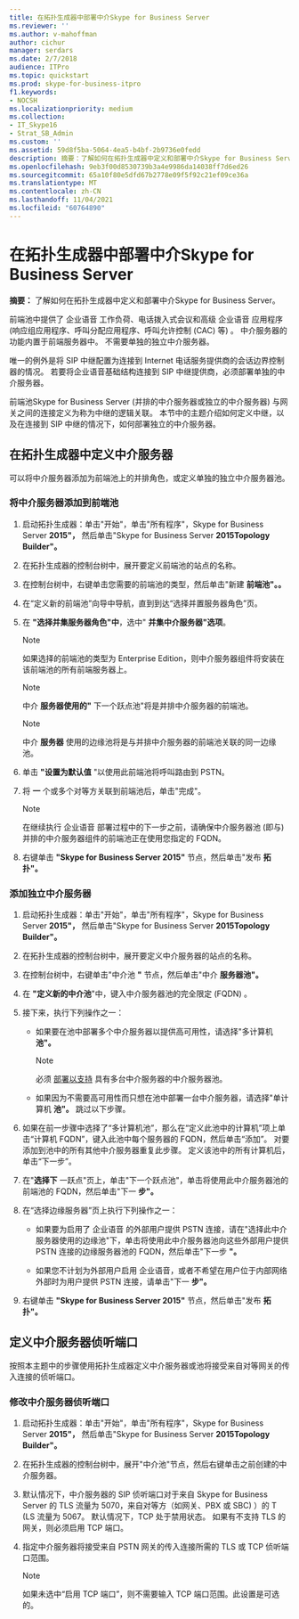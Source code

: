 ```yaml
---
title: 在拓扑生成器中部署中介Skype for Business Server
ms.reviewer: ''
ms.author: v-mahoffman
author: cichur
manager: serdars
ms.date: 2/7/2018
audience: ITPro
ms.topic: quickstart
ms.prod: skype-for-business-itpro
f1.keywords:
- NOCSH
ms.localizationpriority: medium
ms.collection:
- IT_Skype16
- Strat_SB_Admin
ms.custom: ''
ms.assetid: 59d8f5ba-5064-4ea5-b4bf-2b9736e0fedd
description: 摘要：了解如何在拓扑生成器中定义和部署中介Skype for Business Server。
ms.openlocfilehash: 9eb3f00d8530739b3a4e9986da14038ff7d6ed26
ms.sourcegitcommit: 65a10f80e5dfd67b2778e09f5f92c21ef09ce36a
ms.translationtype: MT
ms.contentlocale: zh-CN
ms.lasthandoff: 11/04/2021
ms.locfileid: "60764890"
---
```

# <a name="deploy-a-mediation-server-in-topology-builder-in-skype-for-business-server"></a>在拓扑生成器中部署中介Skype for Business Server
 
**摘要：** 了解如何在拓扑生成器中定义和部署中介Skype for Business Server。
  
前端池中提供了 企业语音 工作负荷、电话拨入式会议和高级 企业语音 应用程序 (响应组应用程序、呼叫分配应用程序、呼叫允许控制 (CAC) 等) 。 中介服务器的功能内置于前端服务器中。 不需要单独的独立中介服务器。 
  
唯一的例外是将 SIP 中继配置为连接到 Internet 电话服务提供商的会话边界控制器的情况。 若要将企业语音基础结构连接到 SIP 中继提供商，必须部署单独的中介服务器。
  
前端池Skype for Business Server (并排的中介服务器或独立的中介服务器) 与网关之间的连接定义为称为中继的逻辑关联。 本节中的主题介绍如何定义中继，以及在连接到 SIP 中继的情况下，如何部署独立的中介服务器。
  
## <a name="define-a-mediation-server-in-topology-builder"></a>在拓扑生成器中定义中介服务器

可以将中介服务器添加为前端池上的并排角色，或定义单独的独立中介服务器池。
  
### <a name="to-add-a-mediation-server-to-a-front-end-pool"></a>将中介服务器添加到前端池

1. 启动拓扑生成器：单击"开始"，单击"所有程序"，Skype for Business Server **2015"，** 然后单击"Skype for Business Server **2015Topology Builder"。**
    
2. 在拓扑生成器的控制台树中，展开要定义前端池的站点的名称。
    
3. 在控制台树中，右键单击您需要的前端池的类型，然后单击"新建 **前端池"。。**
    
4. 在“定义新的前端池”向导中导航，直到到达“选择并置服务器角色”页。
    
5. 在 **"选择并集服务器角色"中**，选中" **并集中介服务器"选项**。
    
    > [!NOTE]
    > 如果选择的前端池的类型为 Enterprise Edition，则中介服务器组件将安装在该前端池的所有前端服务器上。 
  
    > [!NOTE]
    > 中介 **服务器使用的"** 下一个跃点池"将是并排中介服务器的前端池。
  
    > [!NOTE]
    > 中介 **服务器** 使用的边缘池将是与并排中介服务器的前端池关联的同一边缘池。
  
6. 单击 **"设置为默认值** "以使用此前端池将呼叫路由到 PSTN。
    
7. 将 **一** 个或多个对等方关联到前端池后，单击"完成"。
    
    > [!NOTE]
    > 在继续执行 企业语音 部署过程中的下一步之前，请确保中介服务器池 (即与) 并排的中介服务器组件的前端池正在使用您指定的 FQDN。 
  
8. 右键单击 **"Skype for Business Server 2015"** 节点，然后单击"发布 **拓扑"。**
    
### <a name="to-add-a-standalone-mediation-server"></a>添加独立中介服务器

1. 启动拓扑生成器：单击"开始"，单击"所有程序"，Skype for Business Server **2015"，** 然后单击"Skype for Business Server **2015Topology Builder"。**
    
2. 在拓扑生成器的控制台树中，展开要定义中介服务器的站点的名称。
    
3. 在控制台树中，右键单击"中介池 **"** 节点，然后单击"中介 **服务器池"。**
    
4. 在 **"定义新的中介池**"中，键入中介服务器池的完全限定 (FQDN) 。
    
5. 接下来，执行下列操作之一：
    
   - 如果要在池中部署多个中介服务器以提供高可用性，请选择"多计算机 **池"。**
    
     > [!NOTE]
     > 必须 [部署以支持](../../plan-your-deployment/network-requirements/load-balancing.md#BKMK_DNSLoadBalancing) 具有多台中介服务器的中介服务器池。
  
   - 如果因为不需要高可用性而只想在池中部署一台中介服务器，请选择"单计算机 **池"。** 跳过以下步骤。
    
6. 如果在前一步骤中选择了“多计算机池”，那么在“定义此池中的计算机”项上单击“计算机 FQDN”，键入此池中每个服务器的 FQDN，然后单击“添加”。 对要添加到池中的所有其他中介服务器重复此步骤。 定义该池中的所有计算机后，单击“下一步”。
    
7. 在"**选择下** 一跃点"页上，单击"下一个跃点池"，单击将使用此中介服务器池的前端池的 FQDN，然后单击"下一 **步"。**
    
8. 在“选择边缘服务器”页上执行下列操作之一：
    
   - 如果要为启用了 企业语音 的外部用户提供 PSTN 连接，请在"选择此中介服务器使用的边缘池"下，单击将使用此中介服务器池向这些外部用户提供 PSTN 连接的边缘服务器池的 FQDN，然后单击"下一步 **"。**
    
   - 如果您不计划为外部用户启用 企业语音，或者不希望在用户位于内部网络外部时为用户提供 PSTN 连接，请单击"下一 **步"。**
    
9. 右键单击 **"Skype for Business Server 2015"** 节点，然后单击"发布 **拓扑"。**
    
## <a name="define-the-mediation-server-listening-ports"></a>定义中介服务器侦听端口

按照本主题中的步骤使用拓扑生成器定义中介服务器或池将接受来自对等网关的传入连接的侦听端口。
  
### <a name="to-modify-the-mediation-server-listening-ports"></a>修改中介服务器侦听端口

1. 启动拓扑生成器：单击"开始"，单击"所有程序"，Skype for Business Server **2015"，** 然后单击"Skype for Business Server **2015Topology Builder"。**
    
2. 在拓扑生成器的控制台树中，展开"中介池"节点，然后右键单击之前创建的中介服务器。
    
3. 默认情况下，中介服务器的 SIP 侦听端口对于来自 Skype for Business Server 的 TLS 流量为 5070，来自对等方（如网关、PBX 或 SBC) ）的 T (LS 流量为 5067。 默认情况下，TCP 处于禁用状态。 如果有不支持 TLS 的网关，则必须启用 TCP 端口。
    
4. 指定中介服务器将接受来自 PSTN 网关的传入连接所需的 TLS 或 TCP 侦听端口范围。
    
    > [!NOTE]
    > 如果未选中“启用 TCP 端口”，则不需要输入 TCP 端口范围。此设置是可选的。
  

